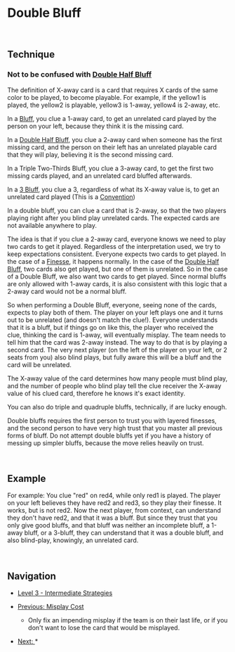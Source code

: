 # Double Bluff

<br />

## Technique

### Not to be confused with [Double Half Bluff](https://github.com/agilbert1412/HanabiStrategy/blob/master/Strategy/Level%203%20-%20Intermediate/29%20-%20Double%20Half%20Bluff.md)

The definition of X-away card is a card that requires X cards of the same color to be played, to become playable. For example, if the yellow1 is played, the yellow2 is playable, yellow3 is 1-away, yellow4 is 2-away, etc.

In a [Bluff](https://github.com/agilbert1412/HanabiStrategy/blob/master/Strategy/Level%202%20-%20Beginner/15%20-%20The%20Bluff.md), you clue a 1-away card, to get an unrelated card played by the person on your left, because they think it is the missing card.

In a [Double Half Bluff](https://github.com/agilbert1412/HanabiStrategy/blob/master/Strategy/Level%203%20-%20Intermediate/29%20-%20Double%20Half%20Bluff.md), you clue a 2-away card when someone has the first missing card, and the person on their left has an unrelated playable card that they will play, believing it is the second missing card.

In a Triple Two-Thirds Bluff, you clue a 3-away card, to get the first two missing cards played, and an unrelated card bluffed afterwards.

In a [3 Bluff](https://github.com/agilbert1412/HanabiStrategy/blob/master/Strategy/Level%203%20-%20Intermediate/38%20-%203%20Bluff.md), you clue a 3, regardless of what its X-away value is, to get an unrelated card played (This is a [Convention](https://github.com/agilbert1412/HanabiStrategy/blob/master/Conventions.md))

In a double bluff, you can clue a card that is 2-away, so that the two players playing right after you blind play unrelated cards. The expected cards are not available anywhere to play.

The idea is that if you clue a 2-away card, everyone knows we need to play two cards to get it played. Regardless of the interpretation used, we try to keep expectations consistent. Everyone expects two cards to get played. In the case of a [Finesse](https://github.com/agilbert1412/HanabiStrategy/blob/master/Strategy/Level%202%20-%20Beginner/11%20-%20The%20Finesse.md), it happens normally. In the case of the [Double Half Bluff](https://github.com/agilbert1412/HanabiStrategy/blob/master/Strategy/Level%203%20-%20Intermediate/29%20-%20Double%20Half%20Bluff.md), two cards also get played, but one of them is unrelated. So in the case of a Double Bluff, we also want two cards to get played. Since normal bluffs are only allowed with 1-away cards, it is also consistent with this logic that a 2-away card would not be a normal bluff.

So when performing a Double Bluff, everyone, seeing none of the cards, expects to play both of them. The player on your left plays one and it turns out to be unrelated (and doesn't match the clue!). Everyone understands that it is a bluff, but if things go on like this, the player who received the clue, thinking the card is 1-away, will eventually misplay. The team needs to tell him that the card was 2-away instead. The way to do that is by playing a second card. The very next player (on the left of the player on your left, or 2 seats from you) also blind plays, but fully aware this will be a bluff and the card will be unrelated.

The X-away value of the card determines how many people must blind play, and the number of people who blind play tell the clue receiver the X-away value of his clued card, therefore he knows it's exact identity.

You can also do triple and quadruple bluffs, technically, if are lucky enough.

Double bluffs requires the first person to trust you with layered finesses, and the second person to have very high trust that you master all previous forms of bluff. Do not attempt double bluffs yet if you have a history of messing up simpler bluffs, because the move relies heavily on trust.

<br />

## Example

For example: You clue "red" on red4, while only red1 is played. The player on your left believes they have red2 and red3, so they play their finesse. It works, but is not red2. Now the next player, from context, can understand they don't have red2, and that it was a bluff. But since they trust that you only give good bluffs, and that bluff was neither an incomplete bluff, a 1-away bluff, or a 3-bluff, they can understand that it was a double bluff, and also blind-play, knowingly, an unrelated card.

<br />

## Navigation

* [Level 3 - Intermediate Strategies](https://github.com/agilbert1412/HanabiStrategy/blob/master/Strategy/Level%203%20-%20Intermediate/Level%203%20-%20Intermediate.md)

* [Previous: Misplay Cost](https://github.com/agilbert1412/HanabiStrategy/blob/master/Strategy/Level%203%20-%20Intermediate/44%20-%20Misplay%20Cost.md)
	* Only fix an impending misplay if the team is on their last life, or if you don't want to lose the card that would be misplayed.

* [Next: ](https://github.com/agilbert1412/HanabiStrategy/blob/master/Strategy/Level%203%20-%20Intermediate/40%20-%20The%20Prompt.md)
	* 